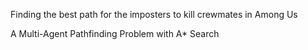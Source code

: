 Finding the best path for the imposters to kill crewmates in Among Us

A Multi-Agent Pathfinding Problem with A* Search 